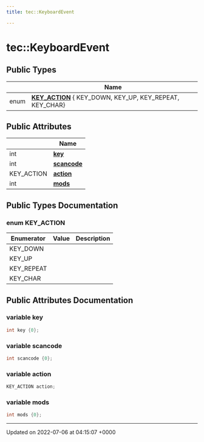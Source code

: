 ```yaml
---
title: tec::KeyboardEvent

---
```


# tec::KeyboardEvent





## Public Types

|                | Name           |
| -------------- | -------------- |
| enum| **[KEY_ACTION](/engine/Classes/structtec_1_1_keyboard_event/#enum-key-action)** { KEY_DOWN, KEY_UP, KEY_REPEAT, KEY_CHAR} |

## Public Attributes

|                | Name           |
| -------------- | -------------- |
| int | **[key](/engine/Classes/structtec_1_1_keyboard_event/#variable-key)**  |
| int | **[scancode](/engine/Classes/structtec_1_1_keyboard_event/#variable-scancode)**  |
| KEY_ACTION | **[action](/engine/Classes/structtec_1_1_keyboard_event/#variable-action)**  |
| int | **[mods](/engine/Classes/structtec_1_1_keyboard_event/#variable-mods)**  |

## Public Types Documentation

### enum KEY_ACTION

| Enumerator | Value | Description |
| ---------- | ----- | ----------- |
| KEY_DOWN | |   |
| KEY_UP | |   |
| KEY_REPEAT | |   |
| KEY_CHAR | |   |




## Public Attributes Documentation

### variable key

```cpp
int key {0};
```


### variable scancode

```cpp
int scancode {0};
```


### variable action

```cpp
KEY_ACTION action;
```


### variable mods

```cpp
int mods {0};
```


-------------------------------

Updated on 2022-07-06 at 04:15:07 +0000